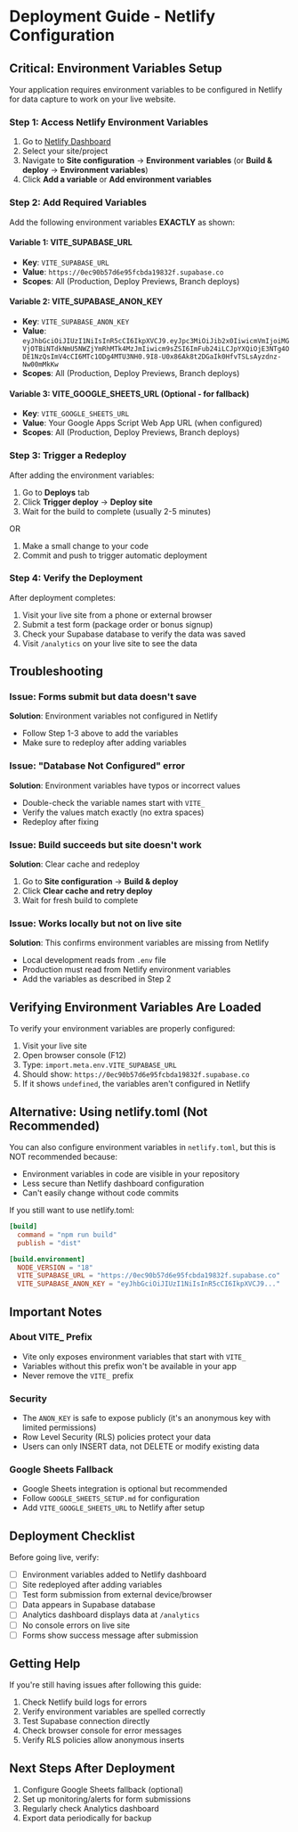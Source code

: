 # Deployment Guide - Netlify Configuration

## Critical: Environment Variables Setup

Your application requires environment variables to be configured in Netlify for data capture to work on your live website.

### Step 1: Access Netlify Environment Variables

1. Go to [Netlify Dashboard](https://app.netlify.com)
2. Select your site/project
3. Navigate to **Site configuration** → **Environment variables** (or **Build & deploy** → **Environment variables**)
4. Click **Add a variable** or **Add environment variables**

### Step 2: Add Required Variables

Add the following environment variables **EXACTLY** as shown:

#### Variable 1: VITE_SUPABASE_URL
- **Key**: `VITE_SUPABASE_URL`
- **Value**: `https://0ec90b57d6e95fcbda19832f.supabase.co`
- **Scopes**: All (Production, Deploy Previews, Branch deploys)

#### Variable 2: VITE_SUPABASE_ANON_KEY
- **Key**: `VITE_SUPABASE_ANON_KEY`
- **Value**: `eyJhbGciOiJIUzI1NiIsInR5cCI6IkpXVCJ9.eyJpc3MiOiJib2x0IiwicmVmIjoiMGVjOTBiNTdkNmU5NWZjYmRhMTk4MzJmIiwicm9sZSI6ImFub24iLCJpYXQiOjE3NTg4ODE1NzQsImV4cCI6MTc1ODg4MTU3NH0.9I8-U0x86Ak8t2DGaIk0HfvTSLsAyzdnz-Nw00mMkKw`
- **Scopes**: All (Production, Deploy Previews, Branch deploys)

#### Variable 3: VITE_GOOGLE_SHEETS_URL (Optional - for fallback)
- **Key**: `VITE_GOOGLE_SHEETS_URL`
- **Value**: Your Google Apps Script Web App URL (when configured)
- **Scopes**: All (Production, Deploy Previews, Branch deploys)

### Step 3: Trigger a Redeploy

After adding the environment variables:

1. Go to **Deploys** tab
2. Click **Trigger deploy** → **Deploy site**
3. Wait for the build to complete (usually 2-5 minutes)

OR

1. Make a small change to your code
2. Commit and push to trigger automatic deployment

### Step 4: Verify the Deployment

After deployment completes:

1. Visit your live site from a phone or external browser
2. Submit a test form (package order or bonus signup)
3. Check your Supabase database to verify the data was saved
4. Visit `/analytics` on your live site to see the data

## Troubleshooting

### Issue: Forms submit but data doesn't save

**Solution**: Environment variables not configured in Netlify
- Follow Step 1-3 above to add the variables
- Make sure to redeploy after adding variables

### Issue: "Database Not Configured" error

**Solution**: Environment variables have typos or incorrect values
- Double-check the variable names start with `VITE_`
- Verify the values match exactly (no extra spaces)
- Redeploy after fixing

### Issue: Build succeeds but site doesn't work

**Solution**: Clear cache and redeploy
1. Go to **Site configuration** → **Build & deploy**
2. Click **Clear cache and retry deploy**
3. Wait for fresh build to complete

### Issue: Works locally but not on live site

**Solution**: This confirms environment variables are missing from Netlify
- Local development reads from `.env` file
- Production must read from Netlify environment variables
- Add the variables as described in Step 2

## Verifying Environment Variables Are Loaded

To verify your environment variables are properly configured:

1. Visit your live site
2. Open browser console (F12)
3. Type: `import.meta.env.VITE_SUPABASE_URL`
4. Should show: `https://0ec90b57d6e95fcbda19832f.supabase.co`
5. If it shows `undefined`, the variables aren't configured in Netlify

## Alternative: Using netlify.toml (Not Recommended)

You can also configure environment variables in `netlify.toml`, but this is NOT recommended because:
- Environment variables in code are visible in your repository
- Less secure than Netlify dashboard configuration
- Can't easily change without code commits

If you still want to use netlify.toml:

```toml
[build]
  command = "npm run build"
  publish = "dist"

[build.environment]
  NODE_VERSION = "18"
  VITE_SUPABASE_URL = "https://0ec90b57d6e95fcbda19832f.supabase.co"
  VITE_SUPABASE_ANON_KEY = "eyJhbGciOiJIUzI1NiIsInR5cCI6IkpXVCJ9..."
```

## Important Notes

### About VITE_ Prefix
- Vite only exposes environment variables that start with `VITE_`
- Variables without this prefix won't be available in your app
- Never remove the `VITE_` prefix

### Security
- The `ANON_KEY` is safe to expose publicly (it's an anonymous key with limited permissions)
- Row Level Security (RLS) policies protect your data
- Users can only INSERT data, not DELETE or modify existing data

### Google Sheets Fallback
- Google Sheets integration is optional but recommended
- Follow `GOOGLE_SHEETS_SETUP.md` for configuration
- Add `VITE_GOOGLE_SHEETS_URL` to Netlify after setup

## Deployment Checklist

Before going live, verify:

- [ ] Environment variables added to Netlify dashboard
- [ ] Site redeployed after adding variables
- [ ] Test form submission from external device/browser
- [ ] Data appears in Supabase database
- [ ] Analytics dashboard displays data at `/analytics`
- [ ] No console errors on live site
- [ ] Forms show success message after submission

## Getting Help

If you're still having issues after following this guide:

1. Check Netlify build logs for errors
2. Verify environment variables are spelled correctly
3. Test Supabase connection directly
4. Check browser console for error messages
5. Verify RLS policies allow anonymous inserts

## Next Steps After Deployment

1. Configure Google Sheets fallback (optional)
2. Set up monitoring/alerts for form submissions
3. Regularly check Analytics dashboard
4. Export data periodically for backup
